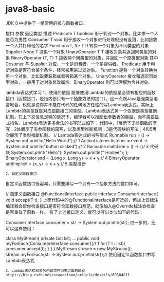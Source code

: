 # java8-basic
JDK 8 中提供了一组常用的核心函数接口：

  接口	               参数      	      返回类型	            			描述
Predicate<T>	      	 T		  boolean	   		用于判别一个对象。比如求一个人是否为男性
Consumer<T>	         T		  void				用于接收一个对象进行处理但没有返回，比如接收一个人并打印他的名字
Function<T, R>	         T		   R			        转换一个对象为不同类型的对象
Supplier<T>	        None		   T				提供一个对象
UnaryOperator<T>	 T	           T				接收对象并返回同类型的对象
BinaryOperator<T>      (T, T)	      	   T				接收两个同类型的对象，并返回一个原类型对象
其中 Cosumer 与 Supplier 对应，一个是消费者，一个是提供者。
Predicate 用于判断对象是否符合某个条件，经常被用来过滤对象。
Function 是将一个对象转换为另一个对象，比如说要装箱或者拆箱某个对象。
UnaryOperator 接收和返回同类型对象，一般用于对对象修改属性。BinaryOperator 则可以理解为合并对象。

lambda表达式学习
    1、使用的依据
能够使用Lambda的依据是必须有相应的函数接口（函数接口，是指内部只有一个抽象方法的接口）。这一点跟Java是强类型语言吻合，也就是说你并不能在代码的任何地方任性的写Lambda表达式。实际上Lambda的类型就是对应函数接口的类型。Lambda表达式另一个依据是类型推断机制，在上下文信息足够的情况下，编译器可以推断出参数表的类型，而不需要显式指名。Lambda表达更多合法的书写形式如下：
代码中，1展示了无参函数的简写；2处展示了有参函数的简写，以及类型推断机制；3是代码块的写法；4和5再次展示了类型推断机制。
// Lambda表达式的书写形式
Runnable run = () -> System.out.println("Hello World");// 1
ActionListener listener = event -> System.out.println("button clicked");// 2
Runnable multiLine = () -> {// 3 代码块
    System.out.print("Hello");
    System.out.println(" Hoolee");
};
BinaryOperator<Long> add = (Long x, Long y) -> x + y;// 4
BinaryOperator<Long> addImplicit = (x, y) -> x + y;// 5 类型推断

    2、自定义函数接口
自定义函数接口很容易，只需要编写一个只有一个抽象方法的接口即可。

// 自定义函数接口
@FunctionalInterface
public interface ConsumerInterface<T>{
	void accept(T t);
}
上面代码中的@FunctionalInterface是可选的，但加上该标注编译器会帮你检查接口是否符合函数接口规范。就像加入@Override标注会检查是否重载了函数一样。
有了上述接口定义，就可以写出类似如下的代码：

ConsumerInterface<String> consumer = str -> System.out.println(str);
进一步的，还可以这样使用：

class MyStream<T>{
	private List<T> list;
    ...
	public void myForEach(ConsumerInterface<T> consumer){// 1
		for(T t : list){
			consumer.accept(t);
		}
	}
}
MyStream<String> stream = new MyStream<String>();
stream.myForEach(str -> System.out.println(str));// 使用自定义函数接口书写Lambda表达式   
    
    3、Lambda表达式和匿名内部类在JVM层面的区别
	https://blog.csdn.net/neweastsun/article/details/89504811
